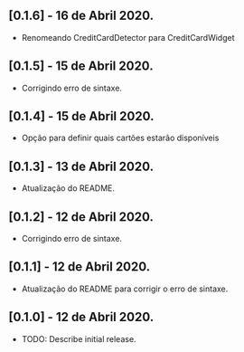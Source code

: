 ## [0.1.6] - 16 de Abril 2020.

* Renomeando CreditCardDetector para CreditCardWidget

## [0.1.5] - 15 de Abril 2020.

* Corrigindo erro de sintaxe.

## [0.1.4] - 15 de Abril 2020.

* Opção para definir quais cartões estarão disponíveis

## [0.1.3] - 13 de Abril 2020.

* Atualização do README.

## [0.1.2] - 12 de Abril 2020.

* Corrigindo erro de sintaxe.

## [0.1.1] - 12 de Abril 2020.

* Atualização do README para corrigir o erro de sintaxe.

## [0.1.0] - 12 de Abril 2020.

* TODO: Describe initial release.
